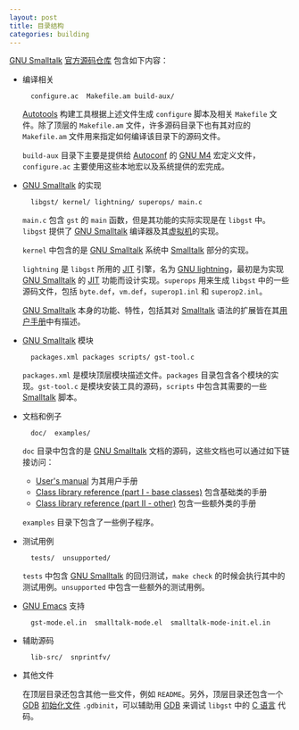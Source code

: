 ```yaml
---
layout: post
title: 目录结构
categories: building
---
```


[GNU Smalltalk][gst] [官方源码仓库][gst-git] 包含如下内容：

* 编译相关

        configure.ac  Makefile.am build-aux/
        
  [Autotools][autotools] 构建工具根据上述文件生成 `configure` 脚本及相关 `Makefile` 文件。除了顶层的 `Makefile.am` 文件，许多源码目录下也有其对应的 `Makefile.am` 文件用来指定如何编译该目录下的源码文件。
  
  `build-aux` 目录下主要是提供给 [Autoconf][autoconf] 的 [GNU M4][m4] 宏定义文件，`configure.ac` 主要使用这些本地宏以及系统提供的宏完成。

* [GNU Smalltalk][gst] 的实现

        libgst/ kernel/ lightning/ superops/ main.c

  `main.c` 包含 `gst` 的 `main` 函数，但是其功能的实际实现是在 `libgst` 中。`libgst` 提供了 [GNU Smalltalk][gst] 编译器及其[虚拟机][hllca]的实现。
  
  `kernel` 中包含的是 [GNU Smalltalk][gst] 系统中 [Smalltalk][smalltalk] 部分的实现。
  
  `lightning` 是 `libgst` 所用的 [JIT][jit] 引擎，名为 [GNU lightning][lightning]，最初是为实现 [GNU Smalltalk][gst] 的 [JIT][jit] 功能而设计实现。`superops` 用来生成 `libgst` 中的一些源码文件，包括 `byte.def`，`vm.def`，`superop1.inl` 和 `superop2.inl`。
  
  [GNU Smalltalk][gst] 本身的功能、特性，包括其对 [Smalltalk][smalltalk] 语法的扩展皆在其[用户手册][gst-manual]中有描述。
  
* [GNU Smalltalk][gst] 模块

        packages.xml packages scripts/ gst-tool.c
        
  `packages.xml` 是模块顶层模块描述文件。`packages` 目录包含各个模块的实现。`gst-tool.c` 是模块安装工具的源码，`scripts` 中包含其需要的一些 [Smalltalk][smalltalk] 脚本。
  
* 文档和例子

        doc/  examples/
        
  `doc` 目录中包含的是 [GNU Smalltalk][gst] 文档的源码，这些文档也可以通过如下链接访问：
  - [User's manual][gst-manual] 为其用户手册
  - [Class library reference (part I - base classes)][gst-manual-base] 包含基础类的手册
  - [Class library reference (part II - other)][gst-manual-libs] 包含一些额外类的手册
  
  `examples` 目录下包含了一些例子程序。
  
* 测试用例

        tests/  unsupported/
        
  `tests` 中包含 [GNU Smalltalk][gst] 的回归测试，`make check` 的时候会执行其中的测试用例。`unsupported` 中包含一些额外的测试用例。
  
* [GNU Emacs][emacs] 支持

        gst-mode.el.in  smalltalk-mode.el  smalltalk-mode-init.el.in

* 辅助源码

        lib-src/  snprintfv/

* 其他文件

  在顶层目录还包含其他一些文件，例如 `README`。另外，顶层目录还包含一个 [GDB][gdb] [初始化文件][gdbinit] `.gdbinit`，可以辅助用 [GDB][gdb] 来调试 `libgst` 中的 [C 语言][c] 代码。

[comment]: <> (Link list)

[gst]: http://smalltalk.gnu.org/
[git]: https://git-scm.com/
[gst-git]: git://git.sv.gnu.org/smalltalk.git
[autotools]: https://www.gnu.org/software/automake/manual/html_node/Autotools-Introduction.html
[autoconf]: https://www.gnu.org/software/autoconf/autoconf.html
[m4]: https://www.gnu.org/software/m4/m4.html
[hllca]: https://en.wikipedia.org/wiki/High-level_language_computer_architecture
[smalltalk]: http://stephane.ducasse.free.fr/FreeBooks/BlueBook/Bluebook.pdf
[jit]: https://en.wikipedia.org/wiki/Just-in-time_compilation
[lightning]: https://www.gnu.org/software/lightning/
[gst-manual]: https://www.gnu.org/software/smalltalk/manual/gst.html
[gst-manual-base]: https://www.gnu.org/software/smalltalk/manual-base/gst-base.html
[gst-manual-libs]: https://www.gnu.org/software/smalltalk/manual-libs/gst-libs.html
[emacs]: https://www.gnu.org/software/emacs/
[gdb]: https://www.gnu.org/software/gdb/
[gdbinit]: https://sourceware.org/gdb/onlinedocs/gdb/gdbinit-man.html
[c]: https://en.wikipedia.org/wiki/C_(programming_language)
